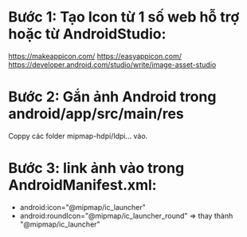 # Bước 1: Tạo Icon từ 1 số web hỗ trợ hoặc từ AndroidStudio:
https://makeappicon.com/
https://easyappicon.com/
https://developer.android.com/studio/write/image-asset-studio
# Bước 2: Gắn ảnh Android trong android/app/src/main/res
Coppy các folder mipmap-hdpi/Idpi... vào.

# Bước 3: link ảnh vào trong AndroidManifest.xml:
+ android:icon="@mipmap/ic_launcher"
+ android:roundIcon="@mipmap/ic_launcher_round" => thay thành "@mipmap/ic_launcher"
